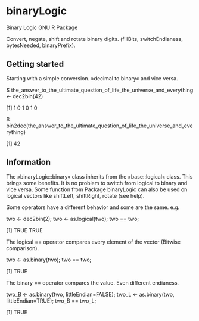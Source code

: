 binaryLogic
===========

Binary Logic GNU R Package

Convert, negate, shift and rotate binary digits.
(fillBits, switchEndianess, bytesNeeded, binaryPrefix).


Getting started
---------------

Starting with a simple conversion. »decimal to binary« and vice versa.

$ the_answer_to_the_ultimate_question_of_life_the_universe_and_everything <- dec2bin(42)

[1] 1 0 1 0 1 0

$ bin2dec(the_answer_to_the_ultimate_question_of_life_the_universe_and_everything)

[1] 42


Information
-----------

The »binaryLogic::binary« class inherits from the »base::logical« class. This brings some benefits. It is no problem to switch from logical to binary and vice versa. Some function from Package binaryLogic can also be used on logical vectors like shiftLeft, shiftRight, rotate (see help).

Some operators have a different behavior and some are the same.
e.g. 

two <- dec2bin(2); two <- as.logical(two); two == two;

[1] TRUE TRUE

The logical == operator compares every element of the vector (Bitwise comparison).

two <- as.binary(two); two == two;

[1] TRUE

The binary == operator compares the value. Even different endianess.

two_B <- as.binary(two, littleEndian=FALSE); two_L <- as.binary(two, littleEndian=TRUE);  two_B == two_L;

[1] TRUE


